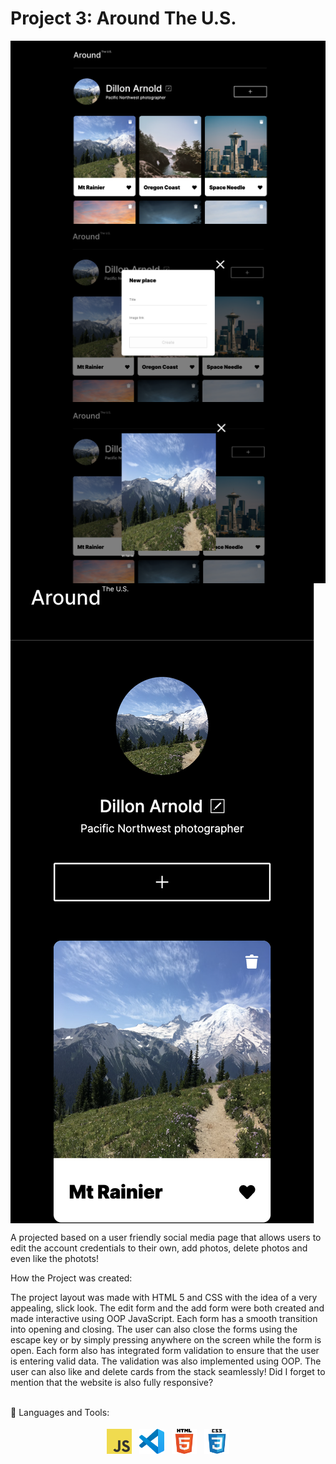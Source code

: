 # Project 3: Around The U.S.

<img align="center" alt="Image of project" src="./src/images/Around the Us 1.png" >
<br>
<img align="center" alt="Image of project" src="./src/images/Around The Us 2.png" >
<br>
<img align="center" alt="Image of project" src="./src/images/Around the us 3.png" >
<br>
<img align="center" alt="Image of project" src="./src/images/Around the us 4.png" >

A projected based on a user friendly social media page that allows users to edit the account credentials to their own, add photos, delete photos and even like the photots!

How the Project was created:

The project layout was made with HTML 5 and CSS with the idea of a very appealing, slick look. The edit form and the add form were both created and made interactive using OOP JavaScript. Each form has a smooth transition into opening and closing. The user can also close the forms using the escape key or by simply pressing anywhere on the screen while the form is open. Each form also has integrated form validation to ensure that the user is entering valid data. The validation was also implemented using OOP. The user can also like and delete cards from the stack seamlessly! Did I forget to mention that the website is also fully responsive?

<br /> 
 🧰 Languages and Tools:
  <p align="center">
  <img src="https://raw.githubusercontent.com/github/explore/80688e429a7d4ef2fca1e82350fe8e3517d3494d/topics/javascript/javascript.png" alt="Javascript" height="40" style="vertical-align:top; margin:4px">
    <img src="https://raw.githubusercontent.com/github/explore/80688e429a7d4ef2fca1e82350fe8e3517d3494d/topics/visual-studio-code/visual-studio-code.png" alt="VS Code" height="40" style="vertical-align:top; margin:4px">
     <img src="https://raw.githubusercontent.com/github/explore/80688e429a7d4ef2fca1e82350fe8e3517d3494d/topics/html/html.png" alt="VS Code" height="40" style="vertical-align:top; margin:4px">
    <img src="https://raw.githubusercontent.com/github/explore/80688e429a7d4ef2fca1e82350fe8e3517d3494d/topics/css/css.png" alt="VS Code" height="40" style="vertical-align:top; margin:4px">
  </p>
